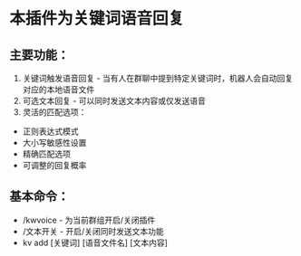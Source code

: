 # 本插件为关键词语音回复
## 主要功能：

1. 关键词触发语音回复 - 当有人在群聊中提到特定关键词时，机器人会自动回复对应的本地语音文件
2. 可选文本回复 - 可以同时发送文本内容或仅发送语音
3. 灵活的匹配选项：

- 正则表达式模式
- 大小写敏感性设置
- 精确匹配选项
- 可调整的回复概率

## 基本命令：

- /kwvoice - 为当前群组开启/关闭插件
- /文本开关 - 开启/关闭同时发送文本功能
- kv add [关键词] [语音文件名] [文本内容]
